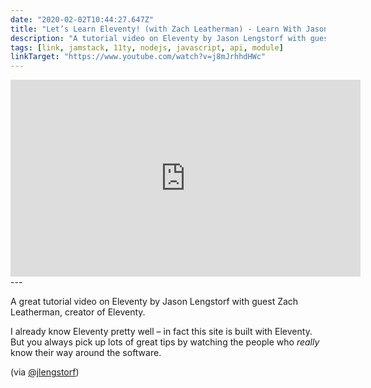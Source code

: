 ```yaml
---
date: "2020-02-02T10:44:27.647Z"
title: "Let’s Learn Eleventy! (with Zach Leatherman) - Learn With Jason (YouTube)"
description: "A tutorial video on Eleventy by Jason Lengstorf with guest Zach Leatherman, creator of Eleventy"
tags: [link, jamstack, 11ty, nodejs, javascript, api, module]
linkTarget: "https://www.youtube.com/watch?v=j8mJrhhdHWc"
---
```

<div class="aspect-ratio-wide">
  <iframe title="Let’s Learn Eleventy with Jason Lengstorf" loading="lazy" width="560" height="315" src="https://www.youtube.com/embed/j8mJrhhdHWc" frameborder="0" allow="accelerometer; autoplay; encrypted-media; gyroscope; picture-in-picture" allowfullscreen></iframe>
</div>
---

A great tutorial video on Eleventy by Jason Lengstorf with guest Zach Leatherman, creator of Eleventy. 

I already know Eleventy pretty well – in fact this site is built with Eleventy. But you always pick up lots of great tips by watching the people who _really_ know their way around the software. 

(via [@jlengstorf](https://twitter.com/jlengstorf))
